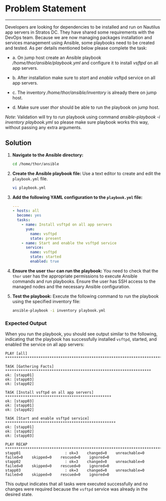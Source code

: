 # Problem Statement

---
Developers are looking for dependencies to be installed and run on Nautilus app servers in Stratos DC. They have shared some requirements with the DevOps team. Because we are now managing packages installation and services management using Ansible, some playbooks need to be created and tested. As per details mentioned below please complete the task:

- a. On jump host create an Ansible playbook _/home/thor/ansible/playbook.yml_ and configure it to install _vsftpd_ on all app servers.

- b. After installation make sure to _start_ and _enable_ vsftpd service on all app servers.

- c. The inventory _/home/thor/ansible/inventory_ is already there on jump host.

- d. Make sure user _thor_ should be able to run the playbook on jump host.

_Note_: Validation will try to run playbook using command _ansible-playbook -i inventory playbook.yml_ so please make sure playbook works this way, without passing any extra arguments.

## Solution

1. **Navigate to the Ansible directory:**

   ```sh
   cd /home/thor/ansible
   ```

2. **Create the Ansible playbook file:**
   Use a text editor to create and edit the `playbook.yml` file.

   ```sh
   vi playbook.yml
   ```

3. **Add the following YAML configuration to the `playbook.yml` file:**

   ```yaml
   ---
   - hosts: all
     become: yes
     tasks:
       - name: Install vsftpd on all app servers
         yum:
           name: vsftpd
           state: present
       - name: Start and enable the vsftpd service
         service:
           name: vsftpd
           state: started
           enabled: true
   ```

5. **Ensure the user `thor` can run the playbook:**
   You need to check that the `thor` user has the appropriate permissions to execute Ansible commands and run playbooks. Ensure the user has SSH access to the managed nodes and the necessary Ansible configuration.

6. **Test the playbook:**
   Execute the following command to run the playbook using the specified inventory file:

   ```sh
   ansible-playbook -i inventory playbook.yml
   ```

### Expected Output

When you run the playbook, you should see output similar to the following, indicating that the playbook has successfully installed `vsftpd`, started, and enabled the service on all app servers:

```
PLAY [all] ******************************************************************************

TASK [Gathering Facts] ******************************************************************
ok: [stapp01]
ok: [stapp03]
ok: [stapp02]

TASK [Install vsftpd on all app servers] ************************************************
ok: [stapp03]
ok: [stapp01]
ok: [stapp02]

TASK [Start and enable vsftpd service] **************************************************
ok: [stapp01]
ok: [stapp02]
ok: [stapp03]

PLAY RECAP ******************************************************************************
stapp01                    : ok=3    changed=0    unreachable=0    failed=0    skipped=0    rescued=0    ignored=0
stapp02                    : ok=3    changed=0    unreachable=0    failed=0    skipped=0    rescued=0    ignored=0
stapp03                    : ok=3    changed=0    unreachable=0    failed=0    skipped=0    rescued=0    ignored=0
```

This output indicates that all tasks were executed successfully and no changes were required because the `vsftpd` service was already in the desired state.

